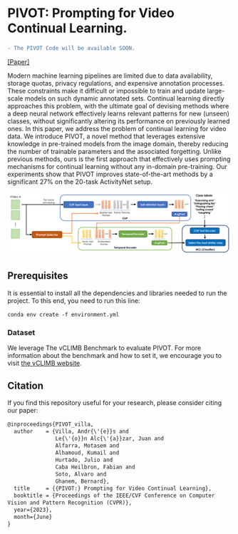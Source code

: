 # PIVOT: Prompting for Video Continual Learning.

```diff
- The PIVOT Code will be available SOON.
```

[[Paper]](https://openaccess.thecvf.com/content/CVPR2023/papers/Villa_PIVOT_Prompting_for_Video_Continual_Learning_CVPR_2023_paper.pdf)

Modern machine learning pipelines are limited due to data availability, storage quotas, privacy regulations, and expensive annotation processes. These constraints make it difficult or impossible to train and update large-scale models on such dynamic annotated sets. Continual learning directly approaches this problem, with the ultimate goal of devising methods where a deep neural network effectively learns relevant patterns for new (unseen) classes, without significantly altering its performance on previously learned ones. In this paper, we address the problem of continual learning for video data. We introduce PIVOT, a novel method that leverages extensive knowledge in pre-trained models from the image domain, thereby reducing the number of trainable parameters and the associated forgetting. Unlike previous methods, ours is the first approach that effectively uses prompting mechanisms for continual learning without any in-domain pre-training. Our experiments show that PIVOT improves state-of-the-art methods by a significant 27% on the 20-task ActivityNet setup.

![PIVOT-model](https://github.com/ojedaf/PIVOT/blob/main/images/img_model.png)

## Prerequisites

It is essential to install all the dependencies and libraries needed to run the project. To this end, you need to run this line: 

```
conda env create -f environment.yml
```
### Dataset

We leverage The vCLIMB Benchmark to evaluate PIVOT. For more information about the benchmark and how to set it, we encourage you to visit [the vCLIMB website](https://github.com/ojedaf/vCLIMB_Benchmark).

## Citation

If you find this repository useful for your research, please consider citing our paper:

```
@inproceedings{PIVOT_villa,
  author    = {Villa, Andr{\'{e}}s and
               Le{\'{o}}n Alc{\'{a}}zar, Juan and
               Alfarra, Motasem and
               Alhamoud, Kumail and
               Hurtado, Julio and
               Caba Heilbron, Fabian and
               Soto, Alvaro and
               Ghanem, Bernard},
  title     = {{PIVOT:} Prompting for Video Continual Learning},
  booktitle = {Proceedings of the IEEE/CVF Conference on Computer Vision and Pattern Recognition (CVPR)},
  year={2023},
  month={June}
}
```
